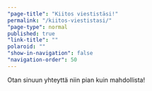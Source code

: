 ```yaml
---
"page-title": "Kiitos viestistäsi!"
permalink: "/kiitos-viestistasi/"
"page-type": normal
published: true
"link-title": ""
polaroid: ""
"show-in-navigation": false
"navigation-order": 50
---
```





Otan sinuun yhteyttä niin pian kuin mahdollista!
